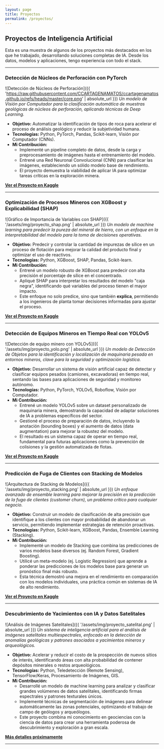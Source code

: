 ```yaml
---
layout: page
title: Proyectos
permalink: /proyectos/
---
```


## Proyectos de Inteligencia Artificial

Esta es una muestra de algunos de los proyectos más destacados en los que he trabajado, desarrollando soluciones completas de IA. Desde los datos, modelos y aplicaciones, tengo experiencia con todo el stack.

---

### Detección de Núcleos de Perforación con PyTorch

![Detección de Núcleos de Perforación]({{ 'https://raw.githubusercontent.com/CCARTAGENAMATOS/ccartagenamatos.github.io/refs/heads/master/core.png' | absolute_url }})
*Un modelo de Visión por Computador para la clasificación automática de muestras geológicas de núcleos de perforación, aplicando técnicas de Deep Learning.*

- **Objetivo:** Automatizar la identificación de tipos de roca para acelerar el proceso de análisis geológico y reducir la subjetividad humana.
- **Tecnologías:** Python, PyTorch, Pandas, Scikit-learn, Visión por Computador (CNNs).
- **Mi Contribución:**
    - Implementé un pipeline completo de datos, desde la carga y preprocesamiento de imágenes hasta el entrenamiento del modelo.
    - Entrené una Red Neuronal Convolucional (CNN) para clasificar las imágenes, estableciendo un sólido modelo base de rendimiento.
    - El proyecto demuestra la viabilidad de aplicar IA para optimizar tareas críticas en la exploración minera.

[**Ver el Proyecto en Kaggle**](https://www.kaggle.com/code/cristianminas/mining-core-detection-pytorch-baseline)

---

### Optimización de Procesos Mineros con XGBoost y Explicabilidad (SHAP)

![Gráfico de Importancia de Variables con SHAP]({{ '/assets/img/proyecto_shap.png' | absolute_url }})
*Un modelo de machine learning para predecir la pureza del mineral de hierro, con un enfoque en la interpretabilidad del modelo para la toma de decisiones operativas.*

- **Objetivo:** Predecir y controlar la cantidad de impurezas de sílice en un proceso de flotación para mejorar la calidad del producto final y optimizar el uso de reactivos.
- **Tecnologías:** Python, XGBoost, SHAP, Pandas, Scikit-learn.
- **Mi Contribución:**
    - Entrené un modelo robusto de XGBoost para predecir con alta precisión el porcentaje de sílice en el concentrado.
    - Apliqué SHAP para interpretar los resultados del modelo "caja negra", identificando qué variables del proceso tienen el mayor impacto.
    - Este enfoque no solo predice, sino que también **explica**, permitiendo a los ingenieros de planta tomar decisiones informadas para ajustar el proceso.

[**Ver el Proyecto en Kaggle**](https://www.kaggle.com/code/cristianminas/xgboost-mining-process-shap-explainability)

---

### Detección de Equipos Mineros en Tiempo Real con YOLOv5

![Detección de equipo minero con YOLOv5]({{ '/assets/img/proyecto_yolo.png' | absolute_url }})
*Un modelo de Detección de Objetos para la identificación y localización de maquinaria pesada en entornos mineros, clave para la seguridad y optimización logística.*

- **Objetivo:** Desarrollar un sistema de visión artificial capaz de detectar y clasificar equipos pesados (camiones, excavadoras) en tiempo real, sentando las bases para aplicaciones de seguridad y monitoreo autónomo.
- **Tecnologías:** Python, PyTorch, YOLOv5, Roboflow, Visión por Computador.
- **Mi Contribución:**
    - Entrené un modelo YOLOv5 sobre un dataset personalizado de maquinaria minera, demostrando la capacidad de adaptar soluciones de IA a problemas específicos del sector.
    - Gestioné el proceso de preparación de datos, incluyendo la anotación (bounding boxes) y el aumento de datos (data augmentation) para mejorar la robustez del modelo.
    - El resultado es un sistema capaz de operar en tiempo real, fundamental para futuras aplicaciones como la prevención de colisiones y la gestión automatizada de flotas.

[**Ver el Proyecto en Kaggle**](https://www.kaggle.com/code/cristianminas/mining-equipment-yolov5-train)

---

### Predicción de Fuga de Clientes con Stacking de Modelos

![Arquitectura de Stacking de Modelos]({{ '/assets/img/proyecto_stacking.png' | absolute_url }})
*Un enfoque avanzado de ensemble learning para mejorar la precisión en la predicción de la fuga de clientes (customer churn), un problema crítico para cualquier negocio.*

- **Objetivo:** Construir un modelo de clasificación de alta precisión que identifique a los clientes con mayor probabilidad de abandonar un servicio, permitiendo implementar estrategias de retención proactivas.
- **Tecnologías:** Python, Scikit-learn, XGBoost, Pandas, Ensemble Learning (Stacking).
- **Mi Contribución:**
    - Implementé un modelo de Stacking que combina las predicciones de varios modelos base diversos (ej. Random Forest, Gradient Boosting).
    - Utilicé un meta-modelo (ej. Logistic Regression) que aprende a ponderar las predicciones de los modelos base para generar un pronóstico final más robusto.
    - Esta técnica demostró una mejora en el rendimiento en comparación con los modelos individuales, una práctica común en sistemas de IA de alto rendimiento.

[**Ver el Proyecto en Kaggle**](https://www.kaggle.com/code/cristianminas/2-14-stacking-de-modelos)

---

### Descubrimiento de Yacimientos con IA y Datos Satelitales

![Análisis de Imágenes Satelitales]({{ '/assets/img/proyecto_satelital.png' | absolute_url }})
*Un sistema de inteligencia artificial para el análisis de imágenes satelitales multiespectrales, enfocado en la detección de anomalías geológicas y patrones asociados a yacimientos mineros y arqueológicos.*

- **Objetivo:** Acelerar y reducir el costo de la prospección de nuevos sitios de interés, identificando áreas con alta probabilidad de contener depósitos minerales o restos arqueológicos.
- **Tecnologías:** Python, Teledetección (Remote Sensing), TensorFlow/Keras, Procesamiento de Imágenes, GIS.
- **Mi Contribución:**
    - Desarrollé un modelo de machine learning para analizar y clasificar grandes volúmenes de datos satelitales, identificando firmas espectrales y patrones texturales únicos.
    - Implementé técnicas de segmentación de imágenes para delinear automáticamente las zonas potenciales, optimizando el trabajo de campo de geólogos y arqueólogos.
    - Este proyecto combina mi conocimiento en geociencias con la ciencia de datos para crear una herramienta poderosa de descubrimiento y exploración a gran escala.

<!-- Si tienes un enlace para este proyecto, ponlo aquí. Si no, puedes borrar la siguiente línea -->
[**Más detalles próximamente**](#)

---
